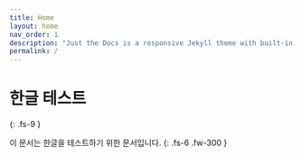 ```yaml
---
title: Home
layout: home
nav_order: 1
description: "Just the Docs is a responsive Jekyll theme with built-in search that is easily customizable and hosted on GitHub Pages."
permalink: /
---
```


# 한글 테스트
{: .fs-9 }

이 문서는 한글을 테스트하기 위한 문서입니다.
{: .fs-6 .fw-300 }